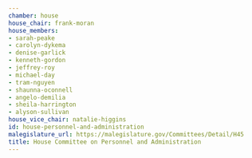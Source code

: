 ```yaml
---
chamber: house
house_chair: frank-moran
house_members:
- sarah-peake
- carolyn-dykema
- denise-garlick
- kenneth-gordon
- jeffrey-roy
- michael-day
- tram-nguyen
- shaunna-oconnell
- angelo-demilia
- sheila-harrington
- alyson-sullivan
house_vice_chair: natalie-higgins
id: house-personnel-and-administration
malegislature_url: https://malegislature.gov/Committees/Detail/H45
title: House Committee on Personnel and Administration
---
```

